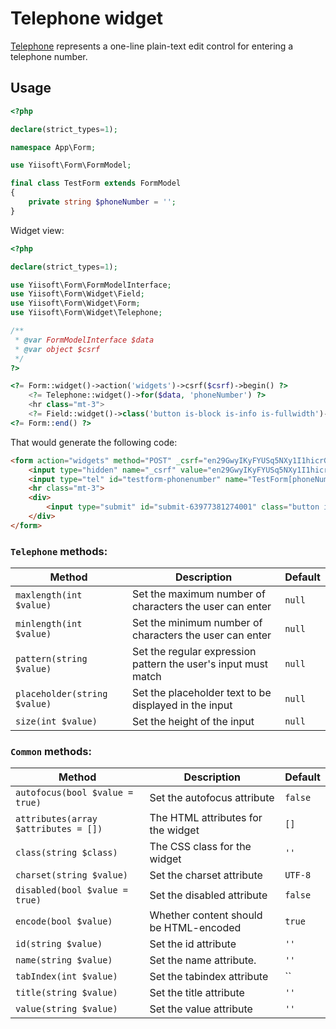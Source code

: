 # Telephone widget

[Telephone](https://www.w3.org/TR/2012/WD-html-markup-20120329/input.tel.html#input.tel) represents a one-line plain-text edit control for entering a telephone number.

## Usage

```php
<?php

declare(strict_types=1);

namespace App\Form;

use Yiisoft\Form\FormModel;

final class TestForm extends FormModel
{
    private string $phoneNumber = '';
}
```

Widget view:

```php
<?php

declare(strict_types=1);

use Yiisoft\Form\FormModelInterface;
use Yiisoft\Form\Widget\Field;
use Yiisoft\Form\Widget\Form;
use Yiisoft\Form\Widget\Telephone;

/**
 * @var FormModelInterface $data
 * @var object $csrf
 */
?>

<?= Form::widget()->action('widgets')->csrf($csrf)->begin() ?>
    <?= Telephone::widget()->for($data, 'phoneNumber') ?>
    <hr class="mt-3">
    <?= Field::widget()->class('button is-block is-info is-fullwidth')->submitButton()->value('Save') ?>
<?= Form::end() ?>
```

That would generate the following code:

```html
<form action="widgets" method="POST" _csrf="en29GwyIKyFYUSq5NXy1I1hicrGmoFLHnvKOYvVxyEceEMxJPuRoQGwgE_1qEcURAhEZnJ_rPrSun9oqrAKlCw==">
    <input type="hidden" name="_csrf" value="en29GwyIKyFYUSq5NXy1I1hicrGmoFLHnvKOYvVxyEceEMxJPuRoQGwgE_1qEcURAhEZnJ_rPrSun9oqrAKlCw==">
    <input type="tel" id="testform-phonenumber" name="TestForm[phoneNumber]">
    <hr class="mt-3">
    <div>
        <input type="submit" id="submit-63977381274001" class="button is-block is-info is-fullwidth" name="submit-63977381274001" value="Save">
    </div>
</form>
```

### `Telephone` methods:

Method | Description | Default
-------|-------------|---------
`maxlength(int $value)` | Set the maximum number of characters the user can enter | `null`
`minlength(int $value)` | Set the minimum number of characters the user can enter | `null`
`pattern(string $value)` | Set the regular expression pattern the user's input must match | `null`
`placeholder(string $value)` | Set the placeholder text to be displayed in the input | `null`
`size(int $value)` | Set the height of the input | `null`

### `Common` methods:

Method | Description | Default
-------|-------------|---------
`autofocus(bool $value = true)` | Set the autofocus attribute | `false`
`attributes(array $attributes = [])` | The HTML attributes for the widget | `[]`
`class(string $class)` | The CSS class for the widget | `''`
`charset(string $value)` | Set the charset attribute | `UTF-8`
`disabled(bool $value = true)` | Set the disabled attribute | `false`
`encode(bool $value)` | Whether content should be HTML-encoded | `true`
`id(string $value)` | Set the id attribute | `''`
`name(string $value)` | Set the name attribute. | `''`
`tabIndex(int $value)` | Set the tabindex attribute | ``
`title(string $value)` | Set the title attribute | `''`
`value(string $value)` | Set the value attribute | `''`
